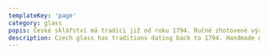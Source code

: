 ```yaml
---
templateKey: 'page'
category: glass
popis: České sklářství má tradici již od roku 1794. Ručně zhotovené výrobky nesou nezaměnitelné kouzlo i v dnešní době.
description: Czech glass has traditions dating back to 1794. Handmade glass still retains that unmistakeable magic, even after hundreds of years.
---
```

